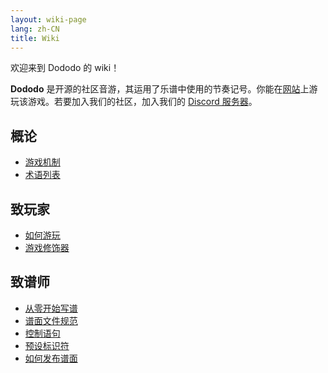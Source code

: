 ```yaml
---
layout: wiki-page
lang: zh-CN
title: Wiki
---
```


欢迎来到 Dododo 的 wiki！

**Dododo** 是开源的社区音游，其运用了乐谱中使用的节奏记号。你能在[网站](https://ulysseszh.github.io/rpg/dododo/)上游玩该游戏。若要加入我们的社区，加入我们的 [Discord 服务器](https://discord.gg/yYdMw5hm2K)。

## 概论

- [游戏机制](game-mechanics)
- [术语列表](terminology)

## 致玩家

- [如何游玩](how-to-play)
- [游戏修饰器](game-modifiers)

## 致谱师

- [从零开始写谱](beatmapping-from-scratch)
- [谱面文件规范](beatmap-spec)
- [控制语句](control-sentences)
- [预设标识符](built-in-identifiers)
- [如何发布谱面](how-to-publish)
